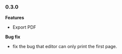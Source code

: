 ### 0.3.0

**Features**

- Export PDF

**Bug fix**

- fix the bug that editor can only print the first page.
